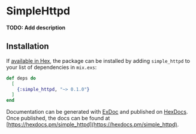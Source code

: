 # SimpleHttpd

**TODO: Add description**

## Installation

If [available in Hex](https://hex.pm/docs/publish), the package can be installed
by adding `simple_httpd` to your list of dependencies in `mix.exs`:

```elixir
def deps do
  [
    {:simple_httpd, "~> 0.1.0"}
  ]
end
```

Documentation can be generated with [ExDoc](https://github.com/elixir-lang/ex_doc)
and published on [HexDocs](https://hexdocs.pm). Once published, the docs can
be found at [https://hexdocs.pm/simple_httpd](https://hexdocs.pm/simple_httpd).

